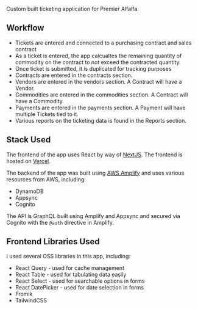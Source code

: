 Custom built ticketing application for Premier Alfalfa.

## Workflow

- Tickets are entered and connected to a purchasing contract and sales contract
- As a ticket is entered, the app calcualtes the remaining quantity of commodity on the contract to not exceed the contracted quantity.
- Once ticket is submitted, it is duplicated for tracking purposes
- Contracts are entered in the contracts section.
- Vendors are entered in the vendors section. A Contract will have a Vendor.
- Commodities are entered in the commodities section. A Contract will have a Commodity.
- Payments are entered in the payments section. A Payment will have multiple Tickets tied to it.
- Various reports on the ticketing data is found in the Reports section.

## Stack Used

The frontend of the app uses React by way of [NextJS](https://nextjs.org/). The frontend is hosted on [Vercel](https://vercel.com/).

The backend of the app was built using [AWS Amplify](https://aws.amazon.com/amplify/) and uses various resources from AWS, including:

- DynamoDB
- Appsync
- Cognito

The API is GraphQL built using Amplify and Appsync and secured via Cognito with the `@auth` directive in Amplify.

## Frontend Libraries Used

I used several OSS libraries in this app, including:

- React Query - used for cache management
- React Table - used for tabulating data easily
- React Select - used for searchable options in forms
- React DatePicker - used for date selection in forms
- Fromik
- TailwindCSS
